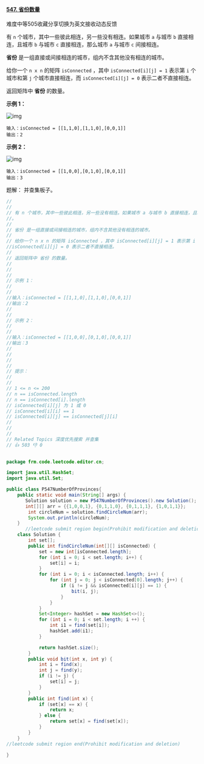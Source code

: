 #### [547. 省份数量](https://leetcode-cn.com/problems/number-of-provinces/)

难度中等505收藏分享切换为英文接收动态反馈

有 `n` 个城市，其中一些彼此相连，另一些没有相连。如果城市 `a` 与城市 `b` 直接相连，且城市 `b` 与城市 `c` 直接相连，那么城市 `a` 与城市 `c` 间接相连。

**省份** 是一组直接或间接相连的城市，组内不含其他没有相连的城市。

给你一个 `n x n` 的矩阵 `isConnected` ，其中 `isConnected[i][j] = 1` 表示第 `i` 个城市和第 `j` 个城市直接相连，而 `isConnected[i][j] = 0` 表示二者不直接相连。

返回矩阵中 **省份** 的数量。

 

**示例 1：**

![img](https://assets.leetcode.com/uploads/2020/12/24/graph1.jpg)

```
输入：isConnected = [[1,1,0],[1,1,0],[0,0,1]]
输出：2
```

**示例 2：**

![img](https://assets.leetcode.com/uploads/2020/12/24/graph2.jpg)

```
输入：isConnected = [[1,0,0],[0,1,0],[0,0,1]]
输出：3
```

题解： 并查集板子。

```java
//
// 
// 有 n 个城市，其中一些彼此相连，另一些没有相连。如果城市 a 与城市 b 直接相连，且城市 b 与城市 c 直接相连，那么城市 a 与城市 c 间接相连
//。 
//
// 省份 是一组直接或间接相连的城市，组内不含其他没有相连的城市。 
//
// 给你一个 n x n 的矩阵 isConnected ，其中 isConnected[i][j] = 1 表示第 i 个城市和第 j 个城市直接相连，而 
//isConnected[i][j] = 0 表示二者不直接相连。 
//
// 返回矩阵中 省份 的数量。 
//
// 
//
// 示例 1： 
//
// 
//输入：isConnected = [[1,1,0],[1,1,0],[0,0,1]]
//输出：2
// 
//
// 示例 2： 
//
// 
//输入：isConnected = [[1,0,0],[0,1,0],[0,0,1]]
//输出：3
// 
//
// 
//
// 提示： 
//
// 
// 1 <= n <= 200 
// n == isConnected.length 
// n == isConnected[i].length 
// isConnected[i][j] 为 1 或 0 
// isConnected[i][i] == 1 
// isConnected[i][j] == isConnected[j][i] 
// 
// 
// 
// Related Topics 深度优先搜索 并查集 
// 👍 503 👎 0

  
package frm.code.leetcode.editor.cn;

import java.util.HashSet;
import java.util.Set;

public class P547NumberOfProvinces{
    public static void main(String[] args) {
       Solution solution = new P547NumberOfProvinces().new Solution();
       int[][] arr = {{1,0,0,1}, {0,1,1,0}, {0,1,1,1}, {1,0,1,1}};
        int circleNum = solution.findCircleNum(arr);
        System.out.println(circleNum);
    }
       //leetcode submit region begin(Prohibit modification and deletion)
    class Solution {
        int set[];
        public int findCircleNum(int[][] isConnected) {
            set = new int[isConnected.length];
            for (int i = 0; i < set.length; i++) {
                set[i] = i;
            }
            for (int i = 0; i < isConnected.length; i++) {
                for (int j = 0; j < isConnected[0].length; j++) {
                    if (i != j && isConnected[i][j] == 1) {
                        bit(i, j);
                    }
                }
            }
            Set<Integer> hashSet = new HashSet<>();
            for (int i = 0; i < set.length; i ++) {
                int i1 = find(set[i]);
                hashSet.add(i1);
            }

            return hashSet.size();
        }
        public void bit(int x, int y) {
            int i = find(x);
            int j = find(y);
            if (i != j) {
                set[i] = j;
            }
        }
        public int find(int x) {
            if (set[x] == x) {
                return x;
            } else {
                return set[x] = find(set[x]);
            }
        }
    }
//leetcode submit region end(Prohibit modification and deletion)

}
```

